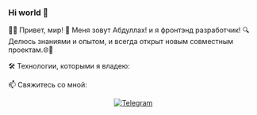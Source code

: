 ### Hi world 👋


👨‍💻 Привет, мир!
👋 Меня зовут Абдуллах! и я фронтэнд разработчик!
🔍 Делюсь знаниями и опытом, и всегда открыт новым совместным проектам.🌐🤝


🛠️ Технологии, которыми я владею:


📫 Свяжитесь со мной:
<div align="center">
  <a href="https://t.me/mugibes">
  <img alt="Telegram" src="https://img.shields.io/badge/-Telegram-blue?style=for-the-badge&logo=Telegram&logoColor=white" />
</a>
</div>
